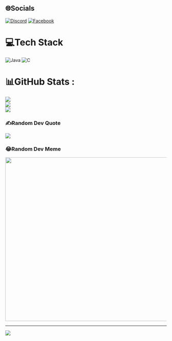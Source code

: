 
## 🌐Socials
[![Discord](https://img.shields.io/badge/Discord-%237289DA.svg?logo=discord&logoColor=white)](htttps://discord.gg/913470560154050571) [![Facebook](https://img.shields.io/badge/Facebook-%231877F2.svg?logo=Facebook&logoColor=white)](https://facebook.com/https://www.facebook.com/nam.19thang5) 

# 💻Tech Stack
![Java](https://img.shields.io/badge/java-%23ED8B00.svg?style=for-the-badge&logo=java&logoColor=white) ![C](https://img.shields.io/badge/c-%2300599C.svg?style=for-the-badge&logo=c&logoColor=white)
# 📊GitHub Stats :
![](https://github-readme-stats.vercel.app/api?username=NamMai195&theme=radical&hide_border=false&include_all_commits=false&count_private=false)<br/>
![](https://github-readme-streak-stats.herokuapp.com/?user=NamMai195&theme=radical&hide_border=false)<br/>
![](https://github-readme-stats.vercel.app/api/top-langs/?username=NamMai195&theme=radical&hide_border=false&include_all_commits=false&count_private=false&layout=compact)

### ✍️Random Dev Quote
![](https://quotes-github-readme.vercel.app/api?type=horizontal&theme=radical)

### 😂Random Dev Meme
<img src="https://random-memer.herokuapp.com/" width="512px"/>

---
[![](https://visitcount.itsvg.in/api?id=NamMai195&icon=0&color=0)](https://visitcount.itsvg.in)
